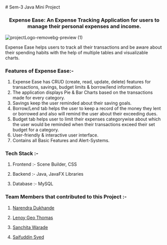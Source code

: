 <h5 align = "center"></h5># Sem-3 Java Mini Project  </h5><br>

 <h3 align = "center"> Expense Ease:  An Expense Tracking Application for users to manage their personal expenses and income.</h3>

  ![projectLogo-removebg-preview (1)](https://github.com/saifuddin-syed/java_project/assets/140707345/cbdf310b-001c-4bce-ab0f-db7fb29a00c1)
  
  Expense Ease helps users to track all their transactions and be aware about their spending habits with the help of multiple tables and visualizable charts.

### Features of Expense Ease:-

1) Expense Ease has CRUD (create, read, update, delete) features for transactions, savings, budget limits & borrow/lend information.
2) The application displays Pie & Bar Charts based on the transactions made for every category.
3) Savings keep the user reminded about their saving goals.
4) Borrow/Lend tab helps the user to keep a record of the money they lent or borrowed and also will remind the user about their exceeding dues.
5) Budget tab helps user to limit their expenses categorywise about which the user would be reminded when their transactions exceed their set budget for a category.
6) User-friendly & interactive user interface.
7) Contains all Basic Features and Alert-Systems.

### Tech Stack :-
1) Frontend :- Scene Builder,  CSS
   
2) Backend :- Java, JavaFX Libraries
   
3) Database :- MySQL

### Team Members that contributed to this Project :-
1) [Narendra Dukhande](https://github.com/narendra3003)
   
2) [Lenoy Geo Thomas](https://github.com/LenoyGeo)
   
3) [Sanchita Warade](https://github.com/sanchitavarade)
   
4) [Saifuddin Syed](https://github.com/saifuddin-syed)
